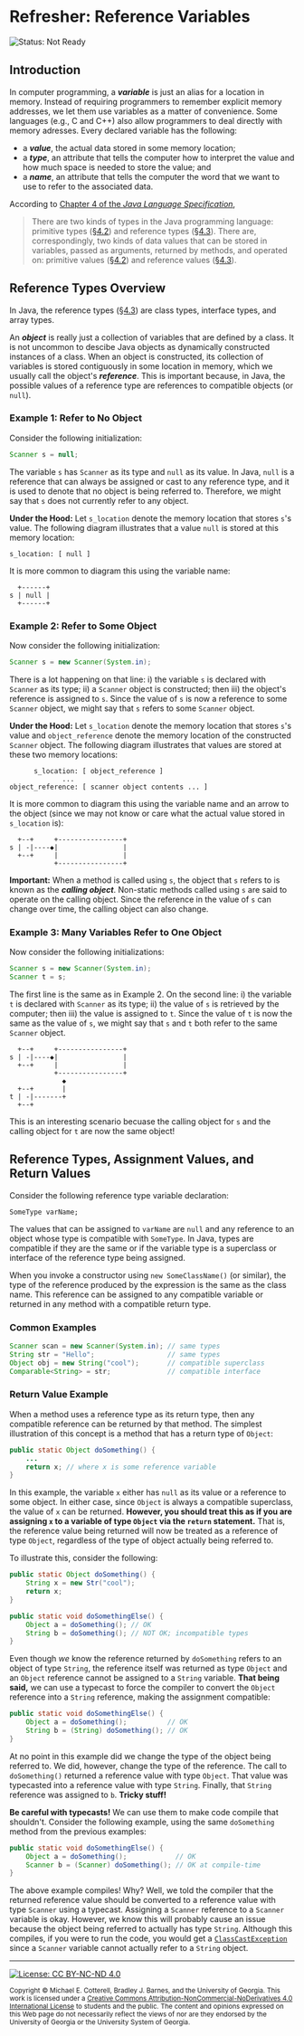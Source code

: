 # Refresher: Reference Variables

![Status: Not Ready](https://img.shields.io/badge/Status-Not%20Ready-red.svg)

## Introduction

In computer programming, a **_variable_** is just an alias for a location in memory. Instead of
requiring programmers to remember explicit memory addresses, we let them use variables as a 
matter of convenience. Some languages (e.g., C and C++) also allow programmers to deal directly
with memory adresses. Every declared variable has the following:

* a **_value_**, the actual data stored in some memory location;
* a **_type_**, an attribute that tells the computer how to interpret the value and how much space
  is needed to store the value; and
* a **_name_**, an attribute that tells the computer the word that we want to use to refer to the
  associated data. 

According to
[Chapter 4 of the _Java Language Specification_](https://docs.oracle.com/javase/specs/jls/se8/html/jls-4.html#jls-4.10.1),

> There are two kinds of types in the Java programming language: 
> primitive types ([§4.2](https://docs.oracle.com/javase/specs/jls/se8/html/jls-4.html#jls-4.2)) and 
> reference types ([§4.3](https://docs.oracle.com/javase/specs/jls/se8/html/jls-4.html#jls-4.3)). 
> There are, correspondingly, two kinds of data values that can be stored in variables, passed as arguments, 
> returned by methods, and operated on: 
> primitive values ([§4.2](https://docs.oracle.com/javase/specs/jls/se8/html/jls-4.html#jls-4.2)) and 
> reference values ([§4.3](https://docs.oracle.com/javase/specs/jls/se8/html/jls-4.html#jls-4.3)).

## Reference Types Overview

In Java, the reference types ([§4.3](https://docs.oracle.com/javase/specs/jls/se8/html/jls-4.html#jls-4.3)) 
are class types, interface types, and array types.

An **_object_** is really just a collection of variables that are defined by a class. It is not uncommon 
to descibe Java objects as dynamically constructed instances of a class. When an object is constructed,
its collection of variables is stored contiguously in some location in memory, which we usually call
the object's **_reference_**. This is important because, in Java, the possible values of a reference type 
are references to compatible objects (or `null`). 

### Example 1: Refer to No Object

Consider the following initialization:

```java
Scanner s = null;
```

The variable `s` has `Scanner` as its type and `null` as its value. In Java, `null` is a reference 
that can always be assigned or cast to any reference type, and it is used to denote that no object
is being referred to. Therefore, we might say that `s` does not currently refer to any object. 

**Under the Hood:** Let `s_location` denote the memory location that stores `s`'s value. The 
following diagram illustrates that a value `null` is stored at this memory location:

```
s_location: [ null ]  
```

It is more common to diagram this using the variable name:

```
  +------+
s | null |
  +------+
```

### Example 2: Refer to Some Object

Now consider the following initialization:

```java
Scanner s = new Scanner(System.in);
```

There is a lot happening on that line: i) the variable `s` is declared with `Scanner` as its
type; ii) a `Scanner` object is constructed; then iii) the object's reference is assigned to
`s`. Since the value of `s` is now a reference to some `Scanner` object, we might say that
`s` refers to some `Scanner` object. 

**Under the Hood:** Let `s_location` denote the memory location that stores `s`'s value and
`object_reference` denote the memory location of the constructed `Scanner` object. The 
following diagram illustrates that values are stored at these two memory locations:

```
      s_location: [ object_reference ]  
             ...
object_reference: [ scanner object contents ... ]
```

It is more common to diagram this using the variable name and an arrow to the object (since
we may not know or care what the actual value stored in `s_location` is):

```
  +--+     +----------------+
s | -|----◆|                |
  +--+     |                |
           +----------------+
```

**Important:** When a method is called using `s`, the object that `s` refers to is known as
the **_calling object_**. Non-static methods called using `s` are said to operate on the 
calling object. Since the reference in the value of `s` can change over time, the calling 
object can also change. 

### Example 3: Many Variables Refer to One Object

Now consider the following initializations:

```java
Scanner s = new Scanner(System.in);
Scanner t = s;
```

The first line is the same as in Example 2. On the second line: i) the variable `t` is declared 
with `Scanner` as its type; ii) the value of `s` is retrieved by the computer; then iii) the 
value is assigned to `t`. Since the value of `t` is now  the same as the value of `s`, 
we might say that `s` and `t` both refer to the same `Scanner` object.

```
  +--+     +----------------+
s | -|----◆|                |
  +--+     |                |
           +----------------+
             ◆
  +--+       |
t | -|-------+
  +--+
```

This is an interesting scenario becuase the calling object for `s` and the calling object for `t`
are now the same object! 

## Reference Types, Assignment Values, and Return Values

Consider the following reference type variable declaration:

```
SomeType varName;
```

The values that can be assigned to `varName` are `null` and any reference to an object whose
type is compatible with `SomeType`. In Java, types are compatible if they are the same or
if the variable type is a superclass or interface of the reference type being assigned.

When you invoke a constructor using `new SomeClassName()` (or similar), the type of the 
reference produced by the expression is the same as the class name. This reference 
can be assigned to any compatible variable or returned in any method with a compatible
return type. 

### Common Examples

```java
Scanner scan = new Scanner(System.in); // same types
String str = "Hello";                  // same types
Object obj = new String("cool");       // compatible superclass
Comparable<String> = str;              // compatible interface
```

### Return Value Example

When a method uses a reference type as its return type, then any compatible reference
can be returned by that method. The simplest illustration of this concept is a
method that has a return type of `Object`:

```java
public static Object doSomething() {
    ...
    return x; // where x is some reference variable
}
```

In this example, the variable `x` either has `null` as its value or a reference
to some object. In either case, since `Object` is always a compatible superclass,
the value of `x` can be returned. **However, you should treat this as if you are
assigning `x` to a variable of type `Object` via the `return` statement.** That is,
the reference value being returned will now be treated as a reference of type
`Object`, regardless of the type of object actually being referred to.  

To illustrate this, consider the following:

```java
public static Object doSomething() {
    String x = new Str("cool");
    return x;
}
```

```java
public static void doSomethingElse() {
    Object a = doSomething(); // OK
    String b = doSomething(); // NOT OK; incompatible types
}
```

Even though _we_ know the reference returned by `doSomething` refers to an object of
type `String`, the reference itself was returned as type `Object` and an `Object`
reference cannot be assigned to a `String` variable. **That being said,** we can
use a typecast to force the compiler to convert the `Object` reference into a
`String` reference, making the assignment compatible:

```java
public static void doSomethingElse() {
    Object a = doSomething();          // OK
    String b = (String) doSomething(); // OK
}
```

At no point in this example did we change the type of the object being referred to.
We did, however, change the type of the reference. The call to `doSomething()`
returned a reference value with type `Object`. That value was typecasted into
a reference value with type `String`. Finally, that `String` reference was
assigned to `b`. **Tricky stuff!**

**Be careful with typecasts!** We can use them to make code compile that shouldn't.
Consider the following example, using the same `doSomething` method from the previous
examples:

```java
public static void doSomethingElse() {
    Object a = doSomething();            // OK
    Scanner b = (Scanner) doSomething(); // OK at compile-time
}
```

The above example compiles! Why? Well, we told the compiler that the returned
reference value should be converted to a reference value with type `Scanner`
using a typecast. Assigning a `Scanner` reference to a `Scanner` variable is
okay. However, we know this will probably cause an issue because the object
being referred to actually has type `String`. Although this compiles, if you
were to run the code, you would get a 
[`ClassCastException`](https://docs.oracle.com/javase/8/docs/api/java/lang/ClassCastException.html)
since a `Scanner` variable cannot actually refer to a `String` object. 

<hr/>

[![License: CC BY-NC-ND 4.0](https://img.shields.io/badge/License-CC%20BY--NC--ND%204.0-lightgrey.svg)](http://creativecommons.org/licenses/by-nc-nd/4.0/)

<small>
Copyright &copy; Michael E. Cotterell, Bradley J. Barnes, and the University of Georgia.
This work is licensed under a <a rel="license" href="http://creativecommons.org/licenses/by-nc-nd/4.0/">Creative Commons Attribution-NonCommercial-NoDerivatives 4.0 International License</a> to students and the public.
The content and opinions expressed on this Web page do not necessarily reflect the views of nor are they endorsed by the University of Georgia or the University System of Georgia.
</small>
